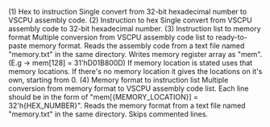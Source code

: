 (1) Hex to instruction
  Single convert from 32-bit hexadecimal number to VSCPU assembly code.
(2) Instruction to hex
  Single convert from VSCPU assembly code to 32-bit hexadecimal number.
(3) Instruction list to memory format
  Multiple conversion from VSCPU assembly code list to ready-to-paste memory format. Reads the assembly code from a text file named "memory.txt" in the same directory. Writes memory register array as "mem". (E.g -> mem[128] = 31'hD01B800D)
  If memory location is stated uses that memory locations. If there's no memory location it gives the locations on it's own, starting from 0.
(4) Memory format to instruction list
  Multiple conversion from memory format to VSCPU assembly code list. Each line should be in the form of "mem[{MEMORY_LOCATION}] = 32'h{HEX_NUMBER}". Reads the memory format from a text file named "memory.txt" in the same directory. Skips commented lines.
